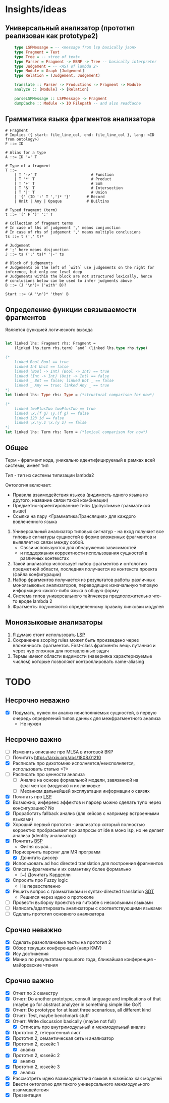 
# Insights/ideas

## Универсальный анализатор (прототип реализован как prototype2)

```haskell
    type LSPMessage = -- <message from lsp basically json>
    type Fragment = Text
    type Tree = -- <tree of text>
    type Parser = Fragment -> EBNF -> Tree -- basically interpreter
    type Judgement = -- <AST of lambda 2>
    type Module = Graph [Judgement]
    type Relation = (Judgement, Judgement)

    translate :: Parser -> Productions -> Fragment -> Module
    analyze :: [Module] -> [Relation]

    parseLSPMessage :: LSPMessage -> Fragment
    dumpCache :: Module -> IO Filepath -- and also readCache
```

## Грамматика языка фрагментов анализатора
```ebnf
# Fragment
# Implies ({ start: file_line_col, end: file_line_col }, lang: <ID from ontology>)
F ::= ID

# Alias for a type
A ::= ID '=' T

# Type of a fragment
T ::= 
    | T '->' T                        # Function
    | T '*' T                         # Product
    | T '+' T                         # Sum
    | T '&' T                         # Intersection
    | T '|' T                         # Union
    | '{' (ID ':' T ',')* '}'       # Record
    | Unit | Any | Opaque           # Builtins

# Typed fragment (term)
t ::= '(' F ')' ':' T

# Collection of fragment terms
# In case of lhs of judgement ',' means conjunction 
# In case of rhs of judgement ',' means multiple conclusions
ts ::= t (',' t)*

# Judgement
# ';' here means disjunction 
J ::= ts (';' ts)* '|-' ts

# Block of judgements
# Judgements on the left of `with` use judgements on the right for inference, but only one level deep
# Judgements within the block are not structured lexically, hence
# conclusions below can be used to infer judgments above
B ::= (J '\n')+ ('with' B)?

Start ::= (A '\n')* 'then' B
```

## Определение функции связываемости фрагментов
Является функцией логического вывода
```ocaml

let linked lhs: Fragment rhs: Fragment =
    (linked lhs.term rhs.term) `and` (linked lhs.type rhs.type)

(*
    linked Bool Bool == true
    linked Int Unit == false
    linked (Bool -> Int) (Bool -> Int) == true
    linked (Int -> Int) (Unit -> Int) == false
    linked _ Bot == false; linked Bot _ == false
    linked _ Any == true; linked Any _ == true
*)
let linked lhs: Type rhs: Type = (*structural comparison for now*)

(*
    linked twoPlusTwo twoPlusTwo == true
    linked \x.(f g) \y.(f g) == false
    linked 123 id == false
    linked \x.\y.z \x.(y z) == false
*)
let linked lhs: Term rhs: Term = (*lexical comparison for now*)
```

## Общее
Терм - фрагмент кода, уникально идентифицируемый в рамках всей системы, имеет тип

Тип - тип из системы типизации lambda2

Онтология включает:
- Правила взаимодействия языков (видимость одного языка из другого, название связи такой комбинации)
- Предметно-ориентированные типы (допустимые грамматикой выше)
- Ссылки на пару <Грамматика:Трансляция> для каждого вовлеченного языка

1. Универсальный анализатор типовых сигнатур - на вход получает все типовые сигнатуры сущностей в форме вложенных фрагментов и выявляет их связи между собой.
    - Связи используются для обнаружения зависимостей 
    - и поддержания корректности использования сущностей в различных контекстах
1. Такой анализатор использует набор фрагментов и онтологию предметной области, последняя получается из контекста проекта (файла конфигурации)
1. Набор фрагментов получается из результатов работы различных моноязыковых анализаторов, переводящих изначальную типовую информацию 
какого-либо языка в общую форму
1. Система типов универсального тайпчекера предположительно что-то вроде lambda 2
1. Фрагменты подчиняются определенному правилу линковки модулей

## Моноязыковые анализаторы
1. Я думаю стоит использовать [LSP](https://microsoft.github.io/language-server-protocol/)
1. Сохранение scoping rules может быть произведено через вложенность фрагментов. First-class фрагменты вещь путанная и через чур сложная для поставленных задач
1. Термы имеют области видимости (наверняка характеризуемые числом) которые позволяют контроллировать name-aliasing

# TODO

## Несрочно неважно

- [x] Подумать, нужен ли анализ неисполняемых сущностей, в первую очередь определений типов данных для межфрагментного анализа
    * Не нужен

## Несрочно важно

- [ ] Изменить описание про MLSA в итоговой ВКР
- [ ] Почитать https://arxiv.org/abs/1808.01210
- [x] Расписать про дихотомию исполняется/неисполняется, использовать статью <?>
- [ ] Расписать про ценности анализа
    - [ ] Анализ на основе формальной модели, завязанной на фрагментах (модулях) и их линковке
    - [ ] Механизм дальнейшей эксплуатации информации о связях
- [x] Почитать про [LSP](https://microsoft.github.io/language-server-protocol/)
- [x] Возможно, инференс эффектов и парсер можно сделать тупо через конфигурацию? No
- [x] Проработать fallback анализ (для кейсов с например встроенными языками)
- [x] Хороший первый прототип - анализатор который полностью корректно пробрасывает все запросы от ide в моно lsp, но не делает анализа (identity анализатор) 
- [x] Почитать [BSP](https://build-server-protocol.github.io/)
    - Фигня сырая...
- [x] Порисерчить парсинг для МЯ программ
    - [x] Дочитать диссер
- [x] Использовать ad hoc directed translation для построения фрагментов
- [x] Описать фрагменты и их семантику более формально
    - [~] Дочитать Карделли
- [x] Спросить про Fuzzy logic
    - Не первостепенно
- [x] Решить вопрос с грамматиками и syntax-directed translation [SDT](http://www.cse.iitm.ac.in/~krishna/cs3300/lecture4.pdf)
    - Решился через идею о протоколе
- [ ] Провести выборку проектов на гитхабе с несколькими языками
- [ ] Написать/адаптировать анализаторы с соответствующими языками
- [ ] Сделать прототип основного анализатора

## Срочно неважно
  
- [x] Сделать разноплановые тесты на прототип 2
- [x] Обзор текущих конференций (напр КМУ)
- [x] Ису достижения
- [x] Манир по результатам прошлого года, ближайшая конференция - майоровские чтения

## Срочно важно

- [x] Отчет по 2 семестру
- [x] Отчет: Do another prototype, consult language and implications of that (maybe go for abstract analyzer in something simple like Go?)
- [x] Отчет: Do prototype for at least three scenarious, all different kind
- [x] Отчет: Test, maybe benchmark stuff
- [x] Отчет: Write discussion basically (maybe not full)
    - [x] Отписать про внутримодульный и межмодульный анализ
- [x] Прототип 2, гетерогенный лист
- [x] Прототип 2, семантическая сеть и анализатор
- [x] Прототип 2, юзкейс 1
    - [x] анализ
- [x] Прототип 2, юзкейс 2
    - [x] анализ
- [x] Прототип 2, юзкейс 3
    - [x] анализ
- [x] Рассмотреть идею взаимодействия языков в юзкейсах как модулей
- [x] Ввести онтологию для такого универсального межмодульного взаимодействия
- [x] Презентация
